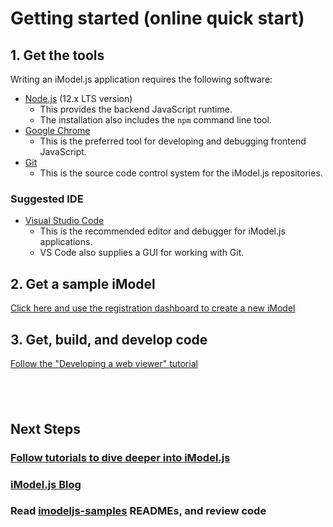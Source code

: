 # Getting started (online quick start)

## 1. Get the tools

Writing an iModel.js application requires the following software:

- [Node.js](https://nodejs.org) (12.x LTS version)
  - This provides the backend JavaScript runtime.
  - The installation also includes the `npm` command line tool.
- [Google Chrome](https://www.google.com/chrome/)
  - This is the preferred tool for developing and debugging frontend JavaScript.
- [Git](https://git-scm.com/downloads)
  - This is the source code control system for the iModel.js repositories.

### Suggested IDE

- [Visual Studio Code](https://code.visualstudio.com/)
  - This is the recommended editor and debugger for iModel.js applications.
  - VS Code also supplies a GUI for working with Git.

## 2. Get a sample iModel

[Click here and use the registration dashboard to create a new iModel](/getting-started/registration-dashboard?tab=1&create=bentleyExample)

## 3. Get, build, and develop code

[Follow the "Developing a web viewer" tutorial]($docs/learning/tutorials/develop-web-viewer.md)

&nbsp;
&nbsp;
---

## Next Steps

### [Follow tutorials to dive deeper into iModel.js]($docs/learning/tutorials/index.md)

### [iModel.js Blog](https://medium.com/imodeljs)

### Read [imodeljs-samples](https://github.com/imodeljs/imodeljs-samples) READMEs, and review code

<style>
  article#main h3:after {
    display: none;
  }
  blockquote {
    margin-top: 0px;
    margin-bottom: 0px;
  }
  blockquote > p {
    margin-bottom: 6px;
  }
</style>
